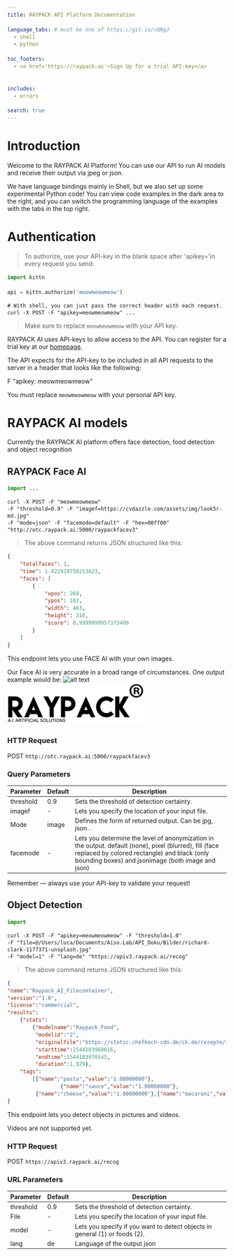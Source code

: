 ```yaml
---
title: RAYPACK API Platform Documentation

language_tabs: # must be one of https://git.io/vQNgJ
  - shell
  - python

toc_footers:
  - <a href='https://raypack.ai'>Sign Up for a trial API-key</a>


includes:
  - errors

search: true
---
```


# Introduction

Welcome to the RAYPACK AI Platform! You can use our API to run AI models and receive their output via jpeg or json.

We have language bindings mainly in Shell, but we also set up some experimental Python code! You can view code examples in the dark area to the right, and you can switch the programming language of the examples with the tabs in the top right.



# Authentication

> To authorize, use your API-key in the blank space after 'apikey='in every request you send:


```python
import kittn

api = kittn.authorize('meowmeowmeow')
```

```shell
# With shell, you can just pass the correct header with each request.
curl -X POST -F "apikey=meowmeowmeow" ... 
```

> Make sure to replace `meowmeowmeow` with your API key.

RAYPACK AI uses API-keys to allow access to the API. You can register for a trial key at our [homepage](http://raypack.ai).

The API expects for the API-key to be included in all API requests to the server in a header that looks like the following:

F "apikey: meowmeowmeow"

<aside class="notice">
You must replace <code>meowmeowmeow</code> with your personal API key.
</aside>

# RAYPACK AI models
Currently the RAYPACK AI platform offers face detection, food detection and object recognition

## RAYPACK Face AI

```python
import ...
```

```shell
curl -X POST -F "meowmeowmeow"
-F "threshold=0.9" -F "imagef=https://cvdazzle.com/assets/img/look5r-md.jpg" 
-F "mode=json" -F "facemode=default" -F "hex=00ff00" "http://otc.raypack.ai:5000/raypackfacev3"

```


> The above command returns JSON structured like this:

```json
{
    "totalfaces": 1,
    "time": 1.422919750213623,
    "faces": [
        {
            "xpos": 268,
            "ypos": 102,
            "width": 463,
            "height": 318,
            "score": 0.9999999957373409
        }
    ]
}
```

This endpoint lets you use FACE AI with your own images.

Our Face AI is very accurate in a broad range of circumstances. One output example would be:
![alt text]('Users/Luca/Documents/Aiso.Lab/slate/source/images/logo.png')
<img src="/images/logo.png">

### HTTP Request

POST `http://otc.raypack.ai:5000/raypackfacev3`

### Query Parameters

Parameter | Default | Description
--------- | ------- | -----------
threshold | 0.9 | Sets the threshold of detection certainty.
imagef | - | Lets you specify the location of your input file.
Mode |image | Defines the form of returned output. Can be jpg, json .
facemode | - | Lets you determine the level of anonymization in the output. default (none), pixel (blurred), fill (face replaced by colored rectangle) and black (only bounding boxes) and jsonimage (both image and json)

<aside class="success">
Remember — always use your API-key to validate your request!
</aside>

## Object Detection

```python
import
```

```shell
curl -X POST -F "apikey=meowmeowmeow" -F "threshold=1.0" 
-F "file=@/Users/luca/Documents/Aiso.Lab/API_Doku/Bilder/richard-clark-1177371-unsplash.jpg"
-F "model=1" -F "lang=de" "https://apiv3.raypack.ai/recog"
```

> The above command returns JSON structured like this:

```json
{
"name":"Raypack_AI_Filecontainer",
"version":"1.0",
"license":"commercial",
"results":
	{"stats": 
		{"modelname":"Raypack_Food",
		 "modelid":"2",
		 "originalfile":"https://static.chefkoch-cdn.de/ck.de/rezepte/177/177746/480010-960x720-nudelauflauf-hawaii.jpg",
		 "starttime":1544183968616,
		 "endtime":1544183970545,
		 "duration":1.929},
	"tags":
		[{"name":"pasta","value":"1.00000000"},
                 {"name":"sauce","value":"1.00000000"},
		 {"name":"cheese","value":"1.00000000"},{"name":"macaroni","value":"1.00000000"}]}
}
```

This endpoint lets you detect objects in pictures and videos.

<aside class="warning">Videos are not supported yet.</aside>

### HTTP Request

POST `https://apiv3.raypack.ai/recog`

### URL Parameters

Parameter | Default | Description
--------- | ------- | -----------
threshold | 0.9 | Sets the threshold of detection certainty.
File | - | Lets you specify the location of your input file.
model | - | Lets you specify if you want to detect objects in general (1) or foods (2).
lang | de | Language of the output json



